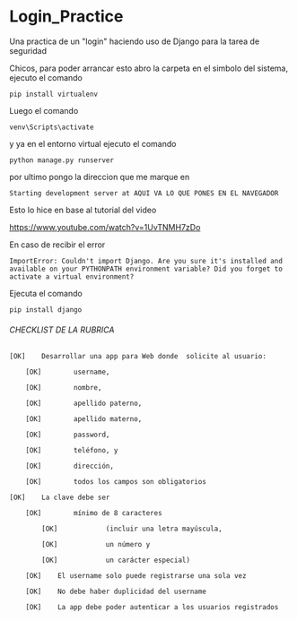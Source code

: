 # Login_Practice
Una practica de un "login" haciendo uso de Django para la tarea de seguridad

Chicos, para poder arrancar esto abro la carpeta en el simbolo del sistema,
ejecuto el comando

    pip install virtualenv

Luego el comando

    venv\Scripts\activate

y ya en el entorno virtual ejecuto el comando

    python manage.py runserver

por ultimo pongo la direccion que me marque en

    Starting development server at AQUI VA LO QUE PONES EN EL NAVEGADOR

Esto lo hice en base al tutorial del video

https://www.youtube.com/watch?v=1UvTNMH7zDo

En caso de recibir el error 

    ImportError: Couldn't import Django. Are you sure it's installed and available on your PYTHONPATH environment variable? Did you forget to activate a virtual environment?
    
Ejecuta el comando 

    pip install django

###### CHECKLIST DE LA RUBRICA

    [OK]    Desarrollar una app para Web donde  solicite al usuario:

        [OK]        username,

        [OK]        nombre,

        [OK]        apellido paterno,

        [OK]        apellido materno,

        [OK]        password,

        [OK]        teléfono, y

        [OK]        dirección,

        [OK]        todos los campos son obligatorios

    [OK]    La clave debe ser

        [OK]        mínimo de 8 caracteres

            [OK]            (incluir una letra mayúscula,

            [OK]            un número y

            [OK]            un carácter especial)

        [OK]    El username solo puede registrarse una sola vez

        [OK]    No debe haber duplicidad del username

        [OK]    La app debe poder autenticar a los usuarios registrados
